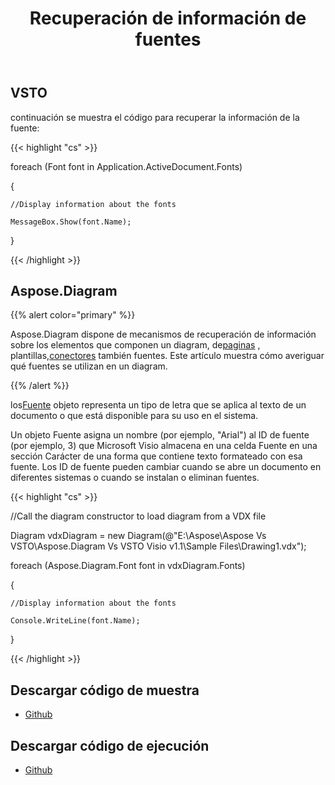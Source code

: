 ﻿---
title: Recuperación de información de fuentes
type: docs
weight: 80
url: /es/net/retrieving-font-information/
---
## **VSTO**
continuación se muestra el código para recuperar la información de la fuente:

{{< highlight "cs" >}}

  foreach (Font font in Application.ActiveDocument.Fonts)

 {

    //Display information about the fonts

    MessageBox.Show(font.Name);

 }

{{< /highlight >}}
## **Aspose.Diagram**
{{% alert color="primary" %}} 

 Aspose.Diagram dispone de mecanismos de recuperación de información sobre los elementos que componen un diagram, de[paginas](https://reference.aspose.com/diagram/net/aspose.diagram/pagecollection) , plantillas,[conectores](/diagram/es/net/retrieving-connector-information/) también fuentes. Este artículo muestra cómo averiguar qué fuentes se utilizan en un diagram.

{{% /alert %}} 

 los[Fuente](https://reference.aspose.com/diagram/net/aspose.diagram/font) objeto representa un tipo de letra que se aplica al texto de un documento o que está disponible para su uso en el sistema.

Un objeto Fuente asigna un nombre (por ejemplo, "Arial") al ID de fuente (por ejemplo, 3) que Microsoft Visio almacena en una celda Fuente en una sección Carácter de una forma que contiene texto formateado con esa fuente. Los ID de fuente pueden cambiar cuando se abre un documento en diferentes sistemas o cuando se instalan o eliminan fuentes.

{{< highlight "cs" >}}

  //Call the diagram constructor to load diagram from a VDX file

 Diagram vdxDiagram = new Diagram(@"E:\Aspose\Aspose Vs VSTO\Aspose.Diagram Vs VSTO Visio v1.1\Sample Files\Drawing1.vdx");

 foreach (Aspose.Diagram.Font font in vdxDiagram.Fonts)

 {

    //Display information about the fonts

    Console.WriteLine(font.Name);

 }

{{< /highlight >}}
## **Descargar código de muestra**
- [Github](https://github.com/aspose-diagram/Aspose.Diagram-for-.NET/releases/tag/AsposeDiagramVsVSTOv1.1)
## **Descargar código de ejecución**
- [Github](https://github.com/aspose-diagram/Aspose.Diagram-for-.NET/tree/master/Plugins/Aspose.Diagram%20Vs%20VSTO%20Visio/Code%20Comparison%20of%20Common%20Features/Retrieving%20Font%20Information)
